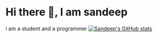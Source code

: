 
# Hi there :wave:,  I am sandeep 
i am a student and a programmer
[![Sandeep's GitHub stats](https://github-readme-stats.vercel.app/api?username=sandeep30-03&theme=github_dark&show_icons=true)](https://github.com/anuraghazra/github-readme-stats)
